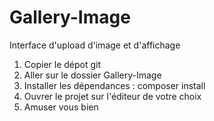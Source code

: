 # Gallery-Image
Interface d'upload d'image et d'affichage

1. Copier le dépot git 
2. Aller sur le dossier Gallery-Image
3. Installer les dépendances : composer install
4. Ouvrer le projet sur l'éditeur de votre choix 
5. Amuser vous bien
